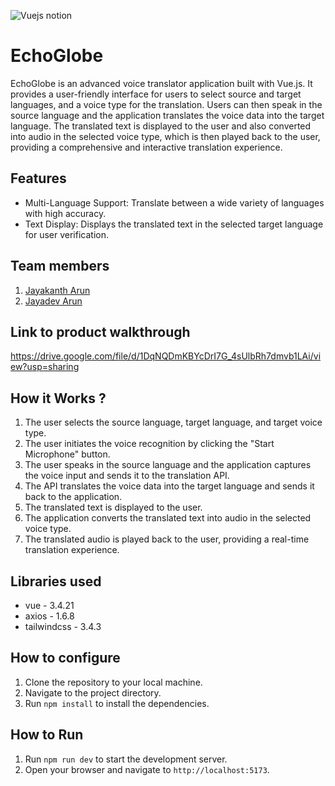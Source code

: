 ![Vuejs notion](https://github.com/TH-Activities/saturday-hack-night-template/assets/117498997/b879ba9f-2057-431b-99db-e86a0010b1ea)

# EchoGlobe
EchoGlobe is an advanced voice translator application built with Vue.js. It provides a user-friendly interface for users to select source and target languages, and a voice type for the translation. Users can then speak in the source language and the application translates the voice data into the target language. The translated text is displayed to the user and also converted into audio in the selected voice type, which is then played back to the user, providing a comprehensive and interactive translation experience.

## Features
- Multi-Language Support: Translate between a wide variety of languages with high accuracy.
- Text Display: Displays the translated text in the selected target language for user verification.

## Team members
1. [Jayakanth Arun](https://github.com/JAYAKANTHARUN)
2. [Jayadev Arun](https://github.com/JayadevArun)

## Link to product walkthrough
https://drive.google.com/file/d/1DqNQDmKBYcDrI7G_4sUlbRh7dmvb1LAi/view?usp=sharing

## How it Works ?
1. The user selects the source language, target language, and target voice type.
2. The user initiates the voice recognition by clicking the "Start Microphone" button.
3. The user speaks in the source language and the application captures the voice input and sends it to the translation API.
4. The API translates the voice data into the target language and sends it back to the application.
5. The translated text is displayed to the user.
6. The application converts the translated text into audio in the selected voice type.
7. The translated audio is played back to the user, providing a real-time translation experience.

## Libraries used
- vue - 3.4.21
- axios - 1.6.8
- tailwindcss - 3.4.3

## How to configure
1. Clone the repository to your local machine.
2. Navigate to the project directory.
3. Run `npm install` to install the dependencies.

## How to Run
1. Run `npm run dev` to start the development server.
2. Open your browser and navigate to `http://localhost:5173`.
